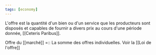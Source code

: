 ```yaml
---
tags: [economy] 
---
```


L'offre est la quantité d'un bien ou d'un service que les producteurs sont disposés et capables de fournir a divers prix au cours d'une période donnée, [[Ceteris Paribus]].


Offre du [[marché]] =:: La somme des offres individuelles. Voir la [[Loi de l'offre]]
<!--SR:!2023-04-10,33,250-->